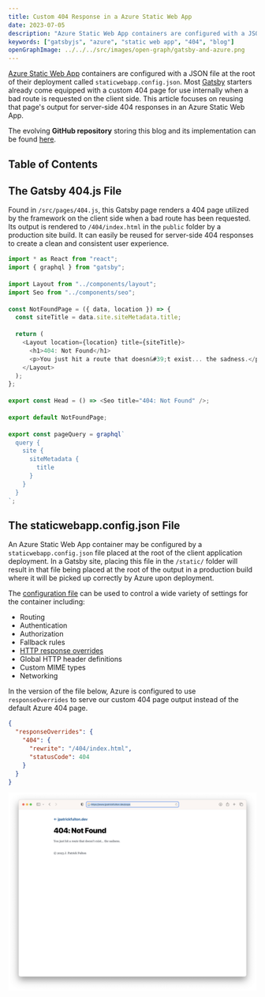 ```yaml
---
title: Custom 404 Response in a Azure Static Web App
date: 2023-07-05
description: "Azure Static Web App containers are configured with a JSON file at the root of their deployment called staticwebapp.config.json. Most Gatsby starters already come equipped with a custom 404 page for use internally when a bad route is requested on the client side. This article focuses on reusing that page’s output for server-side 404 responses in an Azure Static Web App."
keywords: ["gatsbyjs", "azure", "static web app", "404", "blog"]
openGraphImage: ../../../src/images/open-graph/gatsby-and-azure.png
---
```


[Azure Static Web App](https://azure.microsoft.com/en-us/products/app-service/static)
containers are configured with a JSON file at the root of their deployment called
`staticwebapp.config.json`. Most [Gatsby](https://www.gatsbyjs.com/) starters
already come equipped with a custom 404 page for use internally when a bad route
is requested on the client side. This article focuses on reusing that page's
output for server-side 404 responses in an Azure Static Web App.

The evolving **GitHub repository** storing this blog and its implementation can be
found [here](https://github.com/jpfulton/blog).

## Table of Contents

## The Gatsby 404.js File

Found in `/src/pages/404.js`, this Gatsby page renders a 404 page utilized
by the framework on the client side when a bad route has been requested. Its
output is rendered to `/404/index.html` in the `public` folder by a production
site build. It can easily be reused for server-side 404 responses to create
a clean and consistent user experience.

```javascript:title=404.js {numberLines: true}
import * as React from "react";
import { graphql } from "gatsby";

import Layout from "../components/layout";
import Seo from "../components/seo";

const NotFoundPage = ({ data, location }) => {
  const siteTitle = data.site.siteMetadata.title;

  return (
    <Layout location={location} title={siteTitle}>
      <h1>404: Not Found</h1>
      <p>You just hit a route that doesn&#39;t exist... the sadness.</p>
    </Layout>
  );
};

export const Head = () => <Seo title="404: Not Found" />;

export default NotFoundPage;

export const pageQuery = graphql`
  query {
    site {
      siteMetadata {
        title
      }
    }
  }
`;
```

## The staticwebapp.config.json File

An Azure Static Web App container may be configured by a `staticwebapp.config.json`
file placed at the root of the client application deployment. In a Gatsby site,
placing this file in the `/static/` folder will result in that file being placed
at the root of the output in a production build where it will be picked up
correctly by Azure upon deployment.

The [configuration file](https://learn.microsoft.com/en-us/azure/static-web-apps/configuration)
can be used to control a wide variety of settings for the container including:

- Routing
- Authentication
- Authorization
- Fallback rules
- [HTTP response overrides](https://learn.microsoft.com/en-us/azure/static-web-apps/configuration#response-overrides)
- Global HTTP header definitions
- Custom MIME types
- Networking

In the version of the file below, Azure is configured to use `responseOverrides`
to serve our custom 404 page output instead of the default Azure 404 page.

```json:title=staticwebapp.config.json {numberLines:true}
{
  "responseOverrides": {
    "404": {
      "rewrite": "/404/index.html",
      "statusCode": 404
    }
  }
}
```

![404 Screenshot](./404.png)
